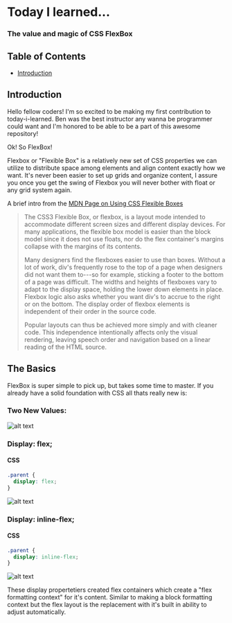 # Today I learned...
### The value and magic of CSS FlexBox

## Table of Contents
- [Introduction](#introduction)

## Introduction

Hello fellow coders!  I'm so excited to be making my first contribution to today-i-learned.  Ben was the best instructor any wanna be programmer could want and I'm honored to be able to be a part of this awesome repository!

Ok! So FlexBox!

Flexbox or "Flexible Box" is a relatively new set of CSS properties we can utilize to distribute space among elements and align content exactly how we want.  It's never been easier to set up grids and organize content, I assure you once you get the swing of Flexbox you will never bother with float or any grid system again.

A brief intro from the [MDN Page on Using CSS Flexible Boxes](https://developer.mozilla.org/en-US/docs/Web/CSS/CSS_Flexible_Box_Layout/Using_CSS_flexible_boxes)

> The CSS3 Flexible Box, or flexbox, is a layout mode intended to accommodate different screen sizes and different display devices. For many applications, the flexible box model is easier than the block model since it does not use floats, nor do the flex container's margins collapse with the margins of its contents.
>
> Many designers find the flexboxes easier to use than boxes. Without a lot of work, div's frequently rose to the top of a page when designers did not want them to---so for example, sticking a footer to the bottom of a page was difficult. The widths and heights of flexboxes vary to adapt to the display space, holding the lower down elements in place. Flexbox logic also asks whether you want div's to accrue to the right or on the bottom. The display order of flexbox elements is independent of their order in the source code.
>
> Popular layouts can thus be achieved more simply and with cleaner code. This independence intentionally affects only the visual rendering, leaving speech order and navigation based on a linear reading of the HTML source.

## The Basics

FlexBox is super simple to pick up, but takes some time to master.  If you already have a solid foundation with CSS all thats really new is:

### Two New Values:
![alt text](https://i.imgur.com/QPMSjo9.png "Example Legend")
### Display: flex;
  #### CSS
  ```css
  .parent {
    display: flex;
  }
  ```
  ![alt text](https://i.imgur.com/y3mfDG3.png "display: flex;")
### Display: inline-flex;
  #### CSS
  ```css
  .parent {
    display: inline-flex;
  }
  ```
  ![alt text](https://i.imgur.com/NtlTQyC.png "display: inline-flex;")

  These display propertetiers created flex containers which create a "flex formatting context" for it's content.  Similar to making a block formatting context but the flex layout is the replacement with it's built in ability to adjust automatically. 
